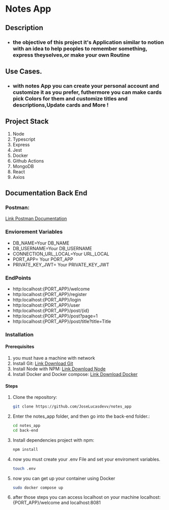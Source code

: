 # Notes App

## Description

- ### the objective of this project it's Application similar to notion with an idea to help peoples to remember something, express theyselves,or make your own Routine

## Use Cases.

- ### with notes App you can create your personal account and customize it as you prefer, futhermore you can make cards pick Colors for them and customize titles and descriptions,Update cards and More !

## Project Stack

1. Node
2. Typescript
3. Express
4. Jest
5. Docker
6. Github Actions
7. MongoDB
8. React
9. Axios

## Documentation Back End

### Postman:

[Link Postman Documentation ](https://documenter.getpostman.com/view/29716630/2sAXqv6MKz)

### Enviorement Variables

- DB_NAME=Your DB_NAME
- DB_USERNAME=Your DB_USERNAME
- CONNECTION_URL_LOCAL=Your URL_LOCAL
- PORT_APP= Your PORT_APP
- PRIVATE_KEY_JWT= Your PRIVATE_KEY_JWT

### EndPoints

- http:localhost:{PORT_APP}/welcome
- http:localhost:{PORT_APP}/register
- http:localhost:{PORT_APP}/login
- http:localhost:{PORT_APP}/user
- http:localhost:{PORT_APP}/post/{id}
- http:localhost:{PORT_APP}/post?page=1
- http:localhost:{PORT_APP}/post/title?title=Title

### Installation

#### Prerequisites

1. you must have a machine with network
2. Install Git:
   [Link Download Git](https://daringfireball.net/projects/markdown/)
3. Install Node with NPM:
   [Link Download Node](https://nodejs.org/pt)
4. Install Docker and Docker compose:
   [Link Download Docker](https://www.docker.com/)

#### Steps

1. Clone the repository:
   ```bash
   git clone https://github.com/JoseLucasdevv/notes_app
   ```
2. Enter the notes_app folder, and then go into the back-end folder.:

   ```bash
   cd notes_app
   cd back-end
   ```

3. Install dependencies project with npm:

   ```bash
   npm install
   ```

4. now you must create your .env File and set your enviroment variables.
   ```bash
   touch .env
   ```
5. now you can get up your container using Docker
   ```bash
   sudo docker compose up
   ```
6. after those steps you can access localhost on your machine localhost:{PORT_APP}/welcome and localhost:8081
